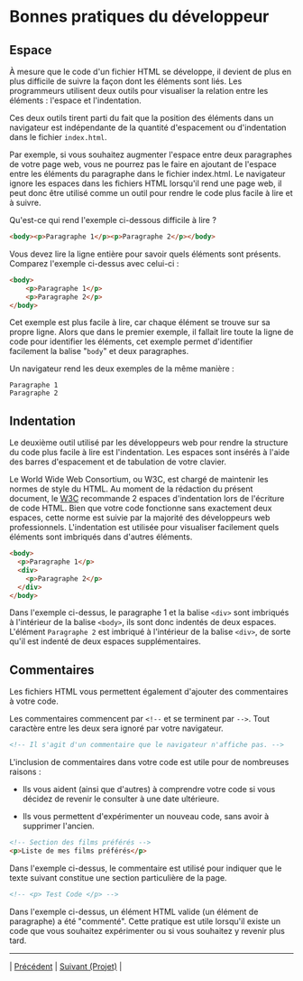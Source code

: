 # Bonnes pratiques du développeur
## Espace

À mesure que le code d'un fichier HTML se développe, il devient de plus en plus difficile de suivre la façon dont les éléments sont liés. Les programmeurs utilisent deux outils pour visualiser la relation entre les éléments : l'espace et l'indentation.

Ces deux outils tirent parti du fait que la position des éléments dans un navigateur est indépendante de la quantité d'espacement ou d'indentation dans le fichier `index.html`.

Par exemple, si vous souhaitez augmenter l'espace entre deux paragraphes de votre page web, vous ne pourrez pas le faire en ajoutant de l'espace entre les éléments du paragraphe dans le fichier index.html. Le navigateur ignore les espaces dans les fichiers HTML lorsqu'il rend une page web, il peut donc être utilisé comme un outil pour rendre le code plus facile à lire et à suivre.

Qu'est-ce qui rend l'exemple ci-dessous difficile à lire ?

```html
<body><p>Paragraphe 1</p><p>Paragraphe 2</p></body>
```

Vous devez lire la ligne entière pour savoir quels éléments sont présents. Comparez l'exemple ci-dessus avec celui-ci :

```html
<body>
    <p>Paragraphe 1</p>
    <p>Paragraphe 2</p>
</body>
```

Cet exemple est plus facile à lire, car chaque élément se trouve sur sa propre ligne. Alors que dans le premier exemple, il fallait lire toute la ligne de code pour identifier les éléments, cet exemple permet d'identifier facilement la balise "`body`" et deux paragraphes.

Un navigateur rend les deux exemples de la même manière :

```
Paragraphe 1
Paragraphe 2
```

## Indentation
Le deuxième outil utilisé par les développeurs web pour rendre la structure du code plus facile à lire est l'indentation. Les espaces sont insérés à l'aide des barres d'espacement et de tabulation de votre clavier.

Le World Wide Web Consortium, ou W3C, est chargé de maintenir les normes de style du HTML. Au moment de la rédaction du présent document, le [W3C](https://www.w3.org/) recommande 2 espaces d'indentation lors de l'écriture de code HTML. Bien que votre code fonctionne sans exactement deux espaces, cette norme est suivie par la majorité des développeurs web professionnels. L'indentation est utilisée pour visualiser facilement quels éléments sont imbriqués dans d'autres éléments.

```html
<body>
  <p>Paragraphe 1</p>
  <div>
    <p>Paragraphe 2</p>
  </div>
</body>
```
Dans l'exemple ci-dessus, le paragraphe 1 et la balise `<div>` sont imbriqués à l'intérieur de la balise `<body>`, ils sont donc indentés de deux espaces. L'élément `Paragraphe 2` est imbriqué à l'intérieur de la balise `<div>`, de sorte qu'il est indenté de deux espaces supplémentaires.

## Commentaires
Les fichiers HTML vous permettent également d'ajouter des commentaires à votre code.

Les commentaires commencent par `<!--` et se terminent par `-->`. Tout caractère entre les deux sera ignoré par votre navigateur.

```html
<!-- Il s'agit d'un commentaire que le navigateur n'affiche pas. -->
```
L'inclusion de commentaires dans votre code est utile pour de nombreuses raisons :

- Ils vous aident (ainsi que d'autres) à comprendre votre code si vous décidez de revenir le consulter à une date ultérieure.

- Ils vous permettent d'expérimenter un nouveau code, sans avoir à supprimer l'ancien.

```html
<!-- Section des films préférés -->
<p>Liste de mes films préférés</p>
```

Dans l'exemple ci-dessus, le commentaire est utilisé pour indiquer que le texte suivant constitue une section particulière de la page.

```html
<!-- <p> Test Code </p> -->
```
Dans l'exemple ci-dessus, un élément HTML valide (un élément de paragraphe) a été "commenté". Cette pratique est utile lorsqu'il existe un code que vous souhaitez expérimenter ou si vous souhaitez y revenir plus tard.

___
| [Précédent](./9-lien-5.md)       | [Suivant (Projet)](./projet-lumières/projet-lumières.md)        |
